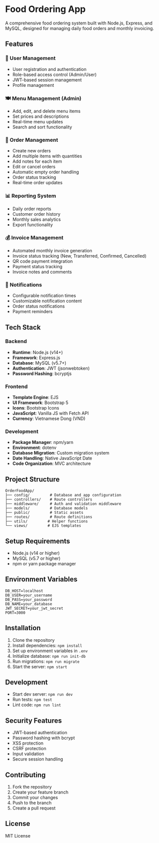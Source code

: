 # Food Ordering App

A comprehensive food ordering system built with Node.js, Express, and MySQL, designed for managing daily food orders and monthly invoicing.

## Features

### 🔐 User Management
- User registration and authentication
- Role-based access control (Admin/User)
- JWT-based session management
- Profile management

### 🍽️ Menu Management (Admin)
- Add, edit, and delete menu items
- Set prices and descriptions
- Real-time menu updates
- Search and sort functionality

### 🛒 Order Management
- Create new orders
- Add multiple items with quantities
- Add notes for each item
- Edit or cancel orders
- Automatic empty order handling
- Order status tracking
- Real-time order updates

### 📊 Reporting System
- Daily order reports
- Customer order history
- Monthly sales analytics
- Export functionality

### 💰 Invoice Management
- Automated monthly invoice generation
- Invoice status tracking (New, Transferred, Confirmed, Cancelled)
- QR code payment integration
- Payment status tracking
- Invoice notes and comments

### 🔔 Notifications
- Configurable notification times
- Customizable notification content
- Order status notifications
- Payment reminders

## Tech Stack

### Backend
- **Runtime**: Node.js (v14+)
- **Framework**: Express.js
- **Database**: MySQL (v5.7+)
- **Authentication**: JWT (jsonwebtoken)
- **Password Hashing**: bcryptjs

### Frontend
- **Template Engine**: EJS
- **UI Framework**: Bootstrap 5
- **Icons**: Bootstrap Icons
- **JavaScript**: Vanilla JS with Fetch API
- **Currency**: Vietnamese Dong (VND)

### Development
- **Package Manager**: npm/yarn
- **Environment**: dotenv
- **Database Migration**: Custom migration system
- **Date Handling**: Native JavaScript Date
- **Code Organization**: MVC architecture

## Project Structure
```
OrderFoodApp/
├── config/         # Database and app configuration
├── controllers/    # Route controllers
├── middleware/     # Auth and validation middleware
├── models/         # Database models
├── public/         # Static assets
├── routes/         # Route definitions
├── utils/         # Helper functions
└── views/         # EJS templates
```

## Setup Requirements
- Node.js (v14 or higher)
- MySQL (v5.7 or higher)
- npm or yarn package manager

## Environment Variables
```
DB_HOST=localhost
DB_USER=your_username
DB_PASS=your_password
DB_NAME=your_database
JWT_SECRET=your_jwt_secret
PORT=3000
```

## Installation
1. Clone the repository
2. Install dependencies: `npm install`
3. Set up environment variables in `.env`
4. Initialize database: `npm run init-db`
5. Run migrations: `npm run migrate`
6. Start the server: `npm start`

## Development
- Start dev server: `npm run dev`
- Run tests: `npm test`
- Lint code: `npm run lint`

## Security Features
- JWT-based authentication
- Password hashing with bcrypt
- XSS protection
- CSRF protection
- Input validation
- Secure session handling

## Contributing
1. Fork the repository
2. Create your feature branch
3. Commit your changes
4. Push to the branch
5. Create a pull request

## License
MIT License
